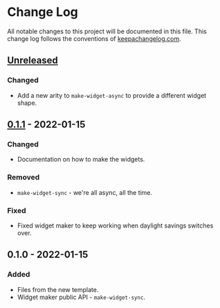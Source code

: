 # Change Log
All notable changes to this project will be documented in this file. This change log follows the conventions of [keepachangelog.com](http://keepachangelog.com/).

## [Unreleased]
### Changed
- Add a new arity to `make-widget-async` to provide a different widget shape.

## [0.1.1] - 2022-01-15
### Changed
- Documentation on how to make the widgets.

### Removed
- `make-widget-sync` - we're all async, all the time.

### Fixed
- Fixed widget maker to keep working when daylight savings switches over.

## 0.1.0 - 2022-01-15
### Added
- Files from the new template.
- Widget maker public API - `make-widget-sync`.

[Unreleased]: https://github.com/dreamloom/frzventory/compare/0.1.1...HEAD
[0.1.1]: https://github.com/dreamloom/frzventory/compare/0.1.0...0.1.1
